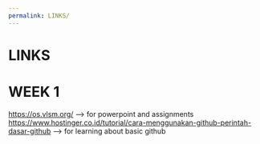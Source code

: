 ```yaml
---
permalink: LINKS/
---
```


# LINKS
# WEEK 1
https://os.vlsm.org/ --> for powerpoint and assignments
https://www.hostinger.co.id/tutorial/cara-menggunakan-github-perintah-dasar-github --> for learning about basic github
